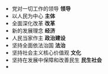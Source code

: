 - 党对一切工作的领导 **领导**
- 以人民为中心 **主体**
- 全面深化改革 **改革**
- 新的发展理念 **经济**
- 人民当家作主 **政治建设**
- 坚持全面依法治国 **法治**
- 坚持社会主义核心价值观 **文化**
- 坚持在发展中保障和改善民生 **民生社会**
-